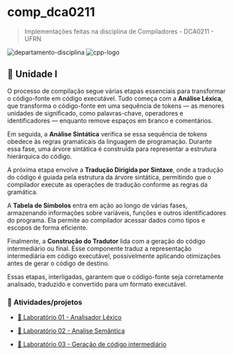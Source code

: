 # comp_dca0211

> Implementações feitas na disciplina de Compiladores - DCA0211 - UFRN

![departamento-disciplina](https://img.shields.io/badge/dca-Compiladores-blue?style=for-the-badge)
![cpp-logo](https://img.shields.io/badge/c++-grey?style=for-the-badge&logo=cpp&logoColor=white)

## 🚀 Unidade I

O processo de compilação segue várias etapas essenciais para transformar o código-fonte em código executável. Tudo começa com a **Análise Léxica**, que transforma o código-fonte em uma sequência de tokens — as menores unidades de significado, como palavras-chave, operadores e identificadores — enquanto remove espaços em branco e comentários.

Em seguida, a **Análise Sintática** verifica se essa sequência de tokens obedece às regras gramaticais da linguagem de programação. Durante essa fase, uma árvore sintática é construída para representar a estrutura hierárquica do código.

A próxima etapa envolve a **Tradução Dirigida por Sintaxe**, onde a tradução do código é guiada pela estrutura da árvore sintática, permitindo que o compilador execute as operações de tradução conforme as regras da gramática.

A **Tabela de Símbolos** entra em ação ao longo de várias fases, armazenando informações sobre variáveis, funções e outros identificadores do programa. Ela permite ao compilador acessar dados como tipos e escopos de forma eficiente.

Finalmente, a **Construção do Tradutor** lida com a geração do código intermediário ou final. Esse componente traduz a representação intermediária em código executável, possivelmente aplicando otimizações antes de gerar o código de destino.

Essas etapas, interligadas, garantem que o código-fonte seja corretamente analisado, traduzido e convertido para um formato executável.

### 🎯 Atividades/projetos

- [📌 Laboratório 01 - Analisador Léxico ](./uni1/lab1/analisador_lexico.md)

- [📌 Laboratório 02 - Analise Semântica ](./uni1/lab2/lab2.md)

- [📌 Laboratório 03 - Geração de código intermediário](./uni1/lab3/lab3.md)